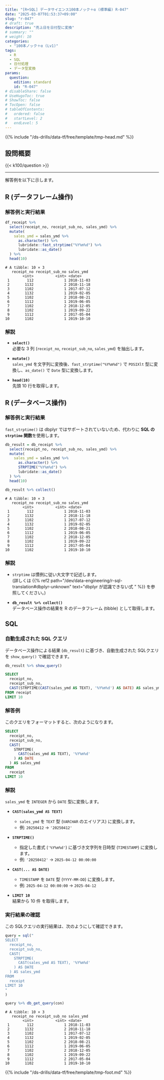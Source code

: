 ```yaml
---
title: "[R+SQL] データサイエンス100本ノック＋α (標準編) R-047"
date: "2025-03-07T01:53:37+09:00"
slug: "r-047"
# draft: true
description: "売上日を日付型に変換"
# summary: ""
# weight: 10
categories: 
  - "100本ノック＋α (Lv1)"
tags: 
  - R
  - SQL
  - 日付処理
  - データ型変換
params:
  question: 
    edition: standard
    id: "R-047"
# disableShare: false
# UseHugoToc: true
# ShowToc: false
# TocOpen: false
# tableOfContents:
#   ordered: false
#   startLevel: 2
#   endLevel: 5
---
```


{{% include "/ds-drills/data-tf/free/template/tmp-head.md" %}}

## 設問概要

{{< k100/question >}}

---

解答例を以下に示します。

## R (データフレーム操作)

### 解答例と実行結果

```r
df_receipt %>% 
  select(receipt_no, receipt_sub_no, sales_ymd) %>% 
  mutate(
    sales_ymd = sales_ymd %>% 
      as.character() %>% 
      lubridate::fast_strptime("%Y%m%d") %>% 
      lubridate::as_date()
  ) %>% 
  head(10)
```

```text
# A tibble: 10 × 3
   receipt_no receipt_sub_no sales_ymd 
        <int>          <int> <date>    
 1        112              1 2018-11-03
 2       1132              2 2018-11-18
 3       1102              1 2017-07-12
 4       1132              1 2019-02-05
 5       1102              2 2018-08-21
 6       1112              1 2019-06-05
 7       1102              2 2018-12-05
 8       1102              1 2019-09-22
 9       1112              2 2017-05-04
10       1102              1 2019-10-10
```

### 解説

- **`select()`**  
  必要な 3 列 (`receipt_no`, `receipt_sub_no`, `sales_ymd`) を抽出します。

- **`mutate()`**  
  `sales_ymd` を文字列に変換後、`fast_strptime("%Y%m%d")` で `POSIXlt` 型に変換し、`as_date()` で `Date` 型に変換します。

- **`head(10)`**  
  先頭 10 行を取得します。

## R (データベース操作)

### 解答例と実行結果

`fast_strptime()` は dbplyr ではサポートされていないため、代わりに **SQL の `strptime` 関数**を使用します。

```r
db_result = db_receipt %>% 
  select(receipt_no, receipt_sub_no, sales_ymd) %>% 
  mutate(
    sales_ymd = sales_ymd %>% 
      as.character() %>% 
      STRPTIME("%Y%m%d") %>% 
      lubridate::as_date()
  ) %>% 
  head(10)

db_result %>% collect()
```

```text
# A tibble: 10 × 3
   receipt_no receipt_sub_no sales_ymd 
        <int>          <int> <date>    
 1        112              1 2018-11-03
 2       1132              2 2018-11-18
 3       1102              1 2017-07-12
 4       1132              1 2019-02-05
 5       1102              2 2018-08-21
 6       1112              1 2019-06-05
 7       1102              2 2018-12-05
 8       1102              1 2019-09-22
 9       1112              2 2017-05-04
10       1102              1 2019-10-10
```

### 解説

- `strptime` は慣例に従い大文字で記述します。  
  (詳しくは {{% ref2 path="/dev/data-engineering/r-sql-translation#dbplyr-unknown" text="dbplyr が認識できない式 " %}} を参照してください。)

- **`db_result %>% collect()`**  
  データベース操作の結果を R のデータフレーム (tibble) として取得します。

## SQL

### 自動生成された SQL クエリ

データベース操作による結果 (`db_result`) に基づき、自動生成された SQLクエリを `show_query()` で確認できます。

```r
db_result %>% show_query()
```

```sql
SELECT
  receipt_no,
  receipt_sub_no,
  CAST(STRPTIME(CAST(sales_ymd AS TEXT), '%Y%m%d') AS DATE) AS sales_ymd
FROM receipt
LIMIT 10
```

### 解答例

このクエリをフォーマットすると、次のようになります。

```sql
SELECT
  receipt_no,
  receipt_sub_no,
  CAST(
    STRPTIME(
      CAST(sales_ymd AS TEXT), '%Y%m%d'
    ) AS DATE
  ) AS sales_ymd
FROM 
  receipt
LIMIT 10
```

### 解説

`sales_ymd` を `INTEGER` から `DATE` 型に変換します。

- **`CAST(sales_ymd AS TEXT)`**
  - `sales_ymd` を `TEXT` 型 (`VARCHAR` のエイリアス) に変換します。
  - 例: `20250412` → `'20250412'`

- **`STRPTIME()`**  
  - 指定した書式 (`'%Y%m%d'`) に基づき文字列を日時型 (`TIMESTAMP`) に変換します。
  - 例: `'20250412'` → `2025-04-12 00:00:00`

- **`CAST(... AS DATE)`**
  - `TIMESTAMP` を `DATE` 型 (`YYYY-MM-DD`) に変換します。
  - 例: `2025-04-12 00:00:00` → `2025-04-12`

- **`LIMIT 10`**  
  結果から 10 件 を取得します。

### 実行結果の確認

この SQLクエリの実行結果は、次のようにして確認できます。

```r
query = sql("
SELECT
  receipt_no,
  receipt_sub_no,
  CAST(
    STRPTIME(
      CAST(sales_ymd AS TEXT), '%Y%m%d'
    ) AS DATE
  ) AS sales_ymd
FROM 
  receipt
LIMIT 10
"
)

query %>% db_get_query(con)
```

```text
# A tibble: 10 × 3
   receipt_no receipt_sub_no sales_ymd 
        <int>          <int> <date>    
 1        112              1 2018-11-03
 2       1132              2 2018-11-18
 3       1102              1 2017-07-12
 4       1132              1 2019-02-05
 5       1102              2 2018-08-21
 6       1112              1 2019-06-05
 7       1102              2 2018-12-05
 8       1102              1 2019-09-22
 9       1112              2 2017-05-04
10       1102              1 2019-10-10
```

{{% include "/ds-drills/data-tf/free/template/tmp-foot.md" %}}
